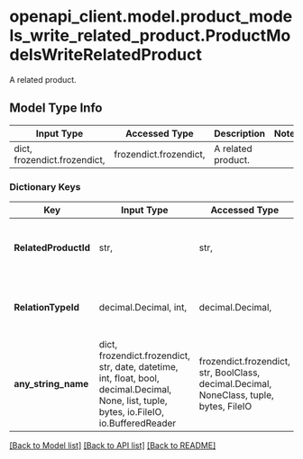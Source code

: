 # openapi_client.model.product_models_write_related_product.ProductModelsWriteRelatedProduct

A related product.

## Model Type Info
Input Type | Accessed Type | Description | Notes
------------ | ------------- | ------------- | -------------
dict, frozendict.frozendict,  | frozendict.frozendict,  | A related product. | 

### Dictionary Keys
Key | Input Type | Accessed Type | Description | Notes
------------ | ------------- | ------------- | ------------- | -------------
**RelatedProductId** | str,  | str,  | The unique identifier for the related product. | [optional] 
**RelationTypeId** | decimal.Decimal, int,  | decimal.Decimal,  | The product relation type id. | [optional] value must be a 32 bit integer
**any_string_name** | dict, frozendict.frozendict, str, date, datetime, int, float, bool, decimal.Decimal, None, list, tuple, bytes, io.FileIO, io.BufferedReader | frozendict.frozendict, str, BoolClass, decimal.Decimal, NoneClass, tuple, bytes, FileIO | any string name can be used but the value must be the correct type | [optional]

[[Back to Model list]](../../README.md#documentation-for-models) [[Back to API list]](../../README.md#documentation-for-api-endpoints) [[Back to README]](../../README.md)

